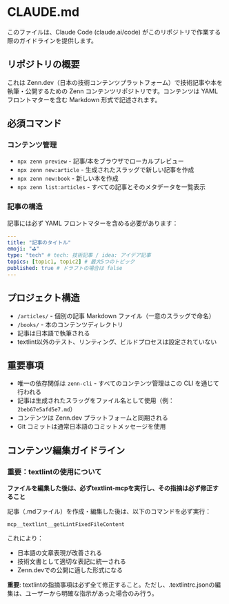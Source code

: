 # CLAUDE.md

このファイルは、Claude Code (claude.ai/code) がこのリポジトリで作業する際のガイドラインを提供します。

## リポジトリの概要

これは Zenn.dev（日本の技術コンテンツプラットフォーム）で技術記事や本を執筆・公開するための Zenn コンテンツリポジトリです。コンテンツは YAML フロントマターを含む Markdown 形式で記述されます。

## 必須コマンド

### コンテンツ管理
- `npx zenn preview` - 記事/本をブラウザでローカルプレビュー
- `npx zenn new:article` - 生成されたスラッグで新しい記事を作成
- `npx zenn new:book` - 新しい本を作成
- `npx zenn list:articles` - すべての記事とそのメタデータを一覧表示

### 記事の構造
記事には必ず YAML フロントマターを含める必要があります：
```yaml
---
title: "記事のタイトル"
emoji: "⛳"
type: "tech" # tech: 技術記事 / idea: アイデア記事
topics: [topic1, topic2] # 最大5つのトピック
published: true # ドラフトの場合は false
---
```

## プロジェクト構造

- `/articles/` - 個別の記事 Markdown ファイル（一意のスラッグで命名）
- `/books/` - 本のコンテンツディレクトリ
- 記事は日本語で執筆される
- textlint以外のテスト、リンティング、ビルドプロセスは設定されていない

## 重要事項

- 唯一の依存関係は `zenn-cli` - すべてのコンテンツ管理はこの CLI を通じて行われる
- 記事は生成されたスラッグをファイル名として使用（例：`2beb67e5afd5e7.md`）
- コンテンツは Zenn.dev プラットフォームと同期される
- Git コミットは通常日本語のコミットメッセージを使用

## コンテンツ編集ガイドライン

### 重要：textlintの使用について
**ファイルを編集した後は、必ずtextlint-mcpを実行し、その指摘は必ず修正すること**

記事（.mdファイル）を作成・編集した後は、以下のコマンドを必ず実行：
```
mcp__textlint__getLintFixedFileContent
```

これにより：
- 日本語の文章表現が改善される
- 技術文書として適切な表記に統一される
- Zenn.devでの公開に適した形式になる

**重要**: textlintの指摘事項は必ず全て修正すること。ただし、.textlintrc.jsonの編集は、ユーザーから明確な指示があった場合のみ行う。
